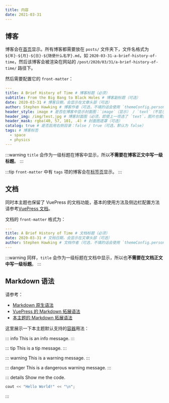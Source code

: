 ```yaml
---
title: 内容
date: 2021-03-31
---
```


## 博客

博客会在[首页](/)显示。所有博客都需要放在 `posts/` 文件夹下，文件名格式为 `${年}-${月}-${日}-${随便什么名字}.md`，如 `2020-03-31-a-brief-history-of-time`，然后该博客会被渲染在网站的 `/post/2020/03/31/a-brief-history-of-time/` 路径下。

然后需要配置它的 `front-matter`：

```yaml
---
title: A Brief History of Time # 博客标题（必须）
subtitle: From the Big Bang to Black Holes # 博客副标题（可选）
date: 2020-03-31 # 博客日期，会显示在文章头部（可选）
author: Stephen Hawking # 博客作者（可选，不填的话会使用 `themeConfig.personalInfo.name`）
header_style: image # 是否在博客中显示封面图：`image`（显示） / `text`（不显示）（可选，默认为 `text`）
header_img: /img/test.jpg # 博客封面图（必须，即使上一项选了 `text`，图片也需要在首页显示）
header_mask: rgba(40, 57, 101, .4) # 封面图遮罩（可选）
catalog: true # 是否启用右侧目录：false / true（可选，默认为 false）
tags: # 博客标签
  - space
  - physics
---
```

:::warning
`title` 会作为一级标题在博客中显示，所以**不需要在博客正文中写一级标题**。
:::

:::tip
`front-matter` 中有 `tags` 项的博客会在[标签页](/tags/)显示。
:::

## 文档

同时本主题也保留了 VuePress 的文档功能，基本的使用方法及侧边栏配置方法请参考[VuePress 文档](https://v1.vuepress.vuejs.org/zh/guide/)。

文档的 `front-matter` 格式为：

```yaml
---
title: A Brief History of Time # 文档标题（必须）
date: 2020-03-31 # 文档日期，会显示在文章头部（可选）
author: Stephen Hawking # 文档作者（可选，不填的话会使用 `themeConfig.personalInfo.name`）
---
```

:::warning
同样，`title` 会作为一级标题在文档中显示，所以也**不需要在文档正文中写一级标题**。
:::

## Markdown 语法

请参考：

- [Markdown 原生语法](https://www.markdownguide.org/basic-syntax/)
- [VuePress 的 Markdown 拓展语法](https://v1.vuepress.vuejs.org/zh/guide/markdown.html)
- [本主题的 Markdown 拓展语法](/zh/docs/advanced/features/)

这里展示一下本主题默认支持的[容器](https://v1.vuepress.vuejs.org/zh/guide/markdown.html#自定义容器)用法：

::: info
This is an info message.
:::

::: tip
This is a tip message.
:::

::: warning
This is a warning message.
:::

::: danger
This is a dangerous warning message.
:::

::: details Show me the code.

```cpp
cout << "Hello World!" << "\n";
```

:::
